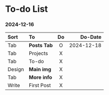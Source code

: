 # To-do List
### 2024-12-16
|Sort|To|Do|Do-Date|
|:-|:-|:-:|-:|
|Tab|**Posts Tab**|O|2024-12-18|
|Tab|Projects|X||
|Tab|To-do|X||
|Design|**Main img**|X||
|Tab|**More info**|X||
|Write|First Post|X||
